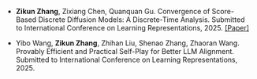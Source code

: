 - <strong>Zikun Zhang</strong>, Zixiang Chen, Quanquan Gu. Convergence of Score-Based Discrete Diffusion Models: A Discrete-Time Analysis. Submitted to International Conference on Learning Representations, 2025. [[Paper]](https://arxiv.org/pdf/2410.02321)

- Yibo Wang, <strong>Zikun Zhang</strong>, Zhihan Liu, Shenao Zhang, Zhaoran Wang. Provably Efficient and Practical Self-Play for Better LLM Alignment. Submitted to International Conference on Learning Representations, 2025. 
